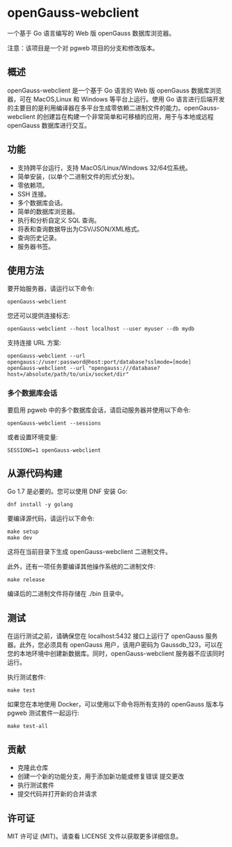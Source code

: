 # openGauss-webclient

一个基于 Go 语言编写的 Web 版 openGauss 数据库浏览器。

注意：该项目是一个对 pgweb 项目的分支和修改版本。

## 概述

openGauss-webclient 是一个基于 Go 语言的 Web 版 openGauss 数据库浏览器，可在 MacOS,Linux 和 Windows 等平台上运行。使用 Go 语言进行后端开发的主要目的是利用编译器在多平台生成零依赖二进制文件的能力。openGauss-webclient 的创建旨在构建一个非常简单和可移植的应用，用于与本地或远程 openGauss 数据库进行交互。

## 功能

+ 支持跨平台运行，支持 MacOS/Linux/Windows 32/64位系统。
+ 简单安装，(以单个二进制文件的形式分发)。
+ 零依赖项。
+ SSH 连接。
+ 多个数据库会话。
+ 简单的数据库浏览器。
+ 执行和分析自定义 SQL 查询。
+ 将表和查询数据导出为CSV/JSON/XML格式。
+ 查询历史记录。
+ 服务器书签。

## 使用方法

要开始服务器，请运行以下命令:

```
openGauss-webclient
```

您还可以提供连接标志:

```
openGauss-webclient --host localhost --user myuser --db mydb
```

支持连接 URL 方案:

```
openGauss-webclient --url opengauss://user:password@host:port/database?sslmode=[mode]
openGauss-webclient --url "opengauss:///database?host=/absolute/path/to/unix/socket/dir"
```

### 多个数据库会话

要启用 pgweb 中的多个数据库会话，请启动服务器并使用以下命令:

```
openGauss-webclient --sessions
```

或者设置环境变量:

```
SESSIONS=1 openGauss-webclient
```

## 从源代码构建

Go 1.7 是必要的。您可以使用 DNF 安装 Go:

```
dnf install -y golang
```

要编译源代码，请运行以下命令:

```
make setup
make dev
```

这将在当前目录下生成 openGauss-webclient 二进制文件。

此外，还有一项任务要编译其他操作系统的二进制文件:

```
make release
```

编译后的二进制文件将存储在 ./bin 目录中。

## 测试

在运行测试之前，请确保您在 localhost:5432 接口上运行了 openGauss 服务器。此外，您必须具有 openGauss 用户，该用户密码为 Gaussdb_123，可以在您的本地环境中创建新数据库。同时，openGauss-webclient 服务器不应该同时运行。

执行测试套件:

```
make test
```

如果您在本地使用 Docker，可以使用以下命令将所有支持的 openGauss 版本与 pgweb 测试套件一起运行:

```
make test-all
```

## 贡献

+ 克隆此仓库
+ 创建一个新的功能分支，用于添加新功能或修复错误
  提交更改
+ 执行测试套件
+ 提交代码并打开新的合并请求

## 许可证

MIT 许可证 (MIT)。请查看 LICENSE 文件以获取更多详细信息。